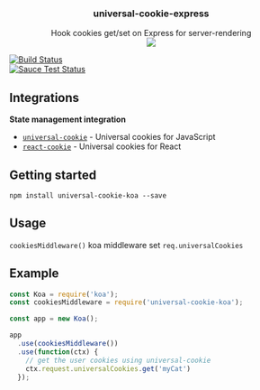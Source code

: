<h3 align="center">
  universal-cookie-express
</h3>

<p align="center">
  Hook cookies get/set on Express for server-rendering<br />
  <a href="https://badge.fury.io/js/universal-cookie-express"><img src="https://badge.fury.io/js/universal-cookie-express.svg" /></a>
</p>

[![Build Status](https://travis-ci.org/reactivestack/cookies.svg?branch=master)](https://travis-ci.org/reactivestack/cookies)
<br />
[![Sauce Test Status](https://saucelabs.com/browser-matrix/coookies.svg)](https://saucelabs.com/u/coookies)

## Integrations
**State management integration**
 - [`universal-cookie`](https://www.npmjs.com/package/universal-cookie) - Universal cookies for JavaScript
 - [`react-cookie`](https://www.npmjs.com/package/react-cookie) - Universal cookies for React

## Getting started

`npm install universal-cookie-koa --save`

## Usage
`cookiesMiddleware()` koa middleware set `req.universalCookies`

## Example

```js
const Koa = require('koa');
const cookiesMiddleware = require('universal-cookie-koa');

const app = new Koa();

app
  .use(cookiesMiddleware())
  .use(function(ctx) {
    // get the user cookies using universal-cookie
    ctx.request.universalCookies.get('myCat')
  });
```
